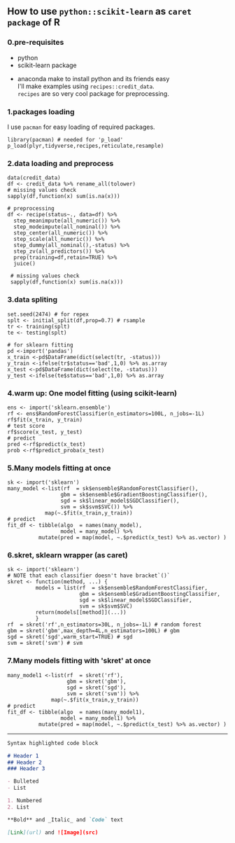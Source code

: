 ## How to use `python::scikit-learn` as `caret package` of R
### 0.pre-requisites
 - python
 - scikit-learn package
 * anaconda make to install python and its friends easy  
I'll make examples using `recipes::credit_data`.  
`recipes` are so very cool package for preprocessing.
### 1.packages loading
I use `pacman` for easy loading of required packages.
```
library(pacman) # needed for 'p_load'
p_load(plyr,tidyverse,recipes,reticulate,resample)
```
### 2.data loading and preprocess
```
data(credit_data)
df <- credit_data %>% rename_all(tolower)
# missing values check
sapply(df,function(x) sum(is.na(x)))

# preprocessing
df <- recipe(status~., data=df) %>% 
  step_meanimpute(all_numeric()) %>% 
  step_modeimpute(all_nominal()) %>% 
  step_center(all_numeric()) %>% 
  step_scale(all_numeric()) %>% 
  step_dummy(all_nominal(),-status) %>% 
  step_zv(all_predictors()) %>% 
  prep(training=df,retain=TRUE) %>% 
  juice()
 
 # missing values check
 sapply(df,function(x) sum(is.na(x)))
 ```
 ### 3.data spliting
 ```
set.seed(2474) # for repex
splt <- initial_split(df,prop=0.7) # rsample
tr <- training(splt)
te <- testing(splt)

# for sklearn fitting
pd <-import('pandas')
x_train <-pd$DataFrame(dict(select(tr, -status)))
y_train <-ifelse(tr$status=='bad',1,0) %>% as.array
x_test <-pd$DataFrame(dict(select(te, -status)))
y_test <-ifelse(te$status=='bad',1,0) %>% as.array
```
### 4.warm up: One model fitting (using scikit-learn)
```
ens <- import('sklearn.ensemble')
rf <- ens$RandomForestClassifier(n_estimators=100L, n_jobs=-1L)
rf$fit(x_train, y_train)
# test score
rf$score(x_test, y_test)
# predict
pred <-rf$predict(x_test)
prob <-rf$predict_proba(x_test)
```
### 5.Many models fitting at once
```
sk <- import('sklearn')
many_model <-list(rf  = sk$ensemble$RandomForestClassifier(),
                 gbm = sk$ensemble$GradientBoostingClassifier(),
                 sgd = sk$linear_model$SGDClassifier(),
                 svm = sk$svm$SVC()) %>%
            map(~.$fit(x_train,y_train))
# predict
fit_df <- tibble(algo  = names(many_model), 
                 model = many_model) %>%
          mutate(pred = map(model, ~.$predict(x_test) %>% as.vector) )
```
### 6.skret, sklearn wrapper (as caret)
```
sk <- import('sklearn')
# NOTE that each classifier doesn't have bracket`()`
skret <- function(method, ...) {
         models = list(rf  = sk$ensemble$RandomForestClassifier,
                       gbm = sk$ensemble$GradientBoostingClassifier,
                       sgd = sk$linear_model$SGDClassifier,
                       svm = sk$svm$SVC)
         return(models[[method]](...))
         }
rf  = skret('rf',n_estimators=30L, n_jobs=-1L) # random forest
gbm = skret('gbm',max_depth=4L,n_estimators=100L) # gbm
sgd = skret('sgd',warm_start=TRUE) # sgd
svm = skret('svm') # svm
```
### 7.Many models fitting with 'skret' at once
```
many_model1 <-list(rf  = skret('rf'),
                   gbm = skret('gbm'),
                   sgd = skret('sgd'),
                   svm = skret('svm')) %>%
              map(~.$fit(x_train,y_train))
# predict
fit_df <- tibble(algo  = names(many_model1), 
                 model = many_model1) %>%
          mutate(pred = map(model, ~.$predict(x_test) %>% as.vector) )
```
------------------------------

```markdown
Syntax highlighted code block

# Header 1
## Header 2
### Header 3

- Bulleted
- List

1. Numbered
2. List

**Bold** and _Italic_ and `Code` text

[Link](url) and ![Image](src)
```
